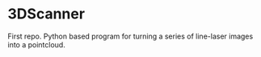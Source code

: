 3DScanner
=========

First repo. Python based program for turning a series of line-laser images into a pointcloud.
